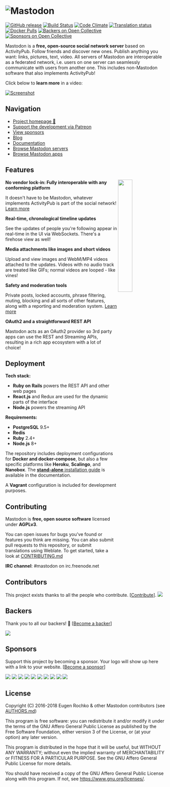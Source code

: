 ![Mastodon](https://i.imgur.com/NhZc40l.png)
========

[![GitHub release](https://img.shields.io/github/release/tootsuite/mastodon.svg)][releases]
[![Build Status](https://img.shields.io/circleci/project/github/tootsuite/mastodon.svg)][circleci]
[![Code Climate](https://img.shields.io/codeclimate/maintainability/tootsuite/mastodon.svg)][code_climate]
[![Translation status](https://weblate.joinmastodon.org/widgets/mastodon/-/svg-badge.svg)][weblate]
[![Docker Pulls](https://img.shields.io/docker/pulls/tootsuite/mastodon.svg)][docker]
[![Backers on Open Collective](https://opencollective.com/mastodon/backers/badge.svg)](#backers) 
[![Sponsors on Open Collective](https://opencollective.com/mastodon/sponsors/badge.svg)](#sponsors) 

[releases]: https://github.com/tootsuite/mastodon/releases
[circleci]: https://circleci.com/gh/tootsuite/mastodon
[code_climate]: https://codeclimate.com/github/tootsuite/mastodon
[weblate]: https://weblate.joinmastodon.org/engage/mastodon/
[docker]: https://hub.docker.com/r/tootsuite/mastodon/

Mastodon is a **free, open-source social network server** based on ActivityPub. Follow friends and discover new ones. Publish anything you want: links, pictures, text, video. All servers of Mastodon are interoperable as a federated network, i.e. users on one server can seamlessly communicate with users from another one. This includes non-Mastodon software that also implements ActivityPub!

Click below to **learn more** in a video:

[![Screenshot](https://blog.joinmastodon.org/2018/06/why-activitypub-is-the-future/ezgif-2-60f1b00403.gif)][youtube_demo]

[youtube_demo]: https://www.youtube.com/watch?v=IPSbNdBmWKE

## Navigation 

- [Project homepage 🐘](https://joinmastodon.org)
- [Support the development via Patreon][patreon]
- [View sponsors](https://joinmastodon.org/sponsors)
- [Blog](https://blog.joinmastodon.org)
- [Documentation](https://docs.joinmastodon.org)
- [Browse Mastodon servers](https://joinmastodon.org/#getting-started)
- [Browse Mastodon apps](https://joinmastodon.org/apps)

[patreon]: https://www.patreon.com/mastodon

## Features

<img src="https://docs.joinmastodon.org/elephant.svg" align="right" width="30%" />

**No vendor lock-in: Fully interoperable with any conforming platform**

It doesn't have to be Mastodon, whatever implements ActivityPub is part of the social network! [Learn more](https://blog.joinmastodon.org/2018/06/why-activitypub-is-the-future/)

**Real-time, chronological timeline updates**

See the updates of people you're following appear in real-time in the UI via WebSockets. There's a firehose view as well!

**Media attachments like images and short videos**

Upload and view images and WebM/MP4 videos attached to the updates. Videos with no audio track are treated like GIFs; normal videos are looped - like vines!

**Safety and moderation tools**

Private posts, locked accounts, phrase filtering, muting, blocking and all sorts of other features, along with a reporting and moderation system. [Learn more](https://blog.joinmastodon.org/2018/07/cage-the-mastodon/)

**OAuth2 and a straightforward REST API**

Mastodon acts as an OAuth2 provider so 3rd party apps can use the REST and Streaming APIs, resulting in a rich app ecosystem with a lot of choice!

## Deployment

**Tech stack:**

- **Ruby on Rails** powers the REST API and other web pages
- **React.js** and Redux are used for the dynamic parts of the interface
- **Node.js** powers the streaming API

**Requirements:**

- **PostgreSQL** 9.5+
- **Redis**
- **Ruby** 2.4+
- **Node.js** 8+

The repository includes deployment configurations for **Docker and docker-compose**, but also a few specific platforms like **Heroku**, **Scalingo**, and **Nanobox**. The [**stand-alone** installation guide](https://docs.joinmastodon.org/administration/installation/) is available in the documentation.

A **Vagrant** configuration is included for development purposes.

## Contributing

Mastodon is **free, open source software** licensed under **AGPLv3**.

You can open issues for bugs you've found or features you think are missing. You can also submit pull requests to this repository, or submit translations using Weblate. To get started, take a look at [CONTRIBUTING.md](CONTRIBUTING.md)

**IRC channel**: #mastodon on irc.freenode.net

## Contributors

This project exists thanks to all the people who contribute. [[Contribute](CONTRIBUTING.md)].
<a href="https://github.com/tootsuite/mastodon/graphs/contributors"><img src="https://opencollective.com/mastodon/contributors.svg?width=890&button=false" /></a>


## Backers

Thank you to all our backers! 🙏 [[Become a backer](https://opencollective.com/mastodon#backer)]

<a href="https://opencollective.com/mastodon#backers" target="_blank"><img src="https://opencollective.com/mastodon/backers.svg?width=890"></a>


## Sponsors

Support this project by becoming a sponsor. Your logo will show up here with a link to your website. [[Become a sponsor](https://opencollective.com/mastodon#sponsor)]

<a href="https://opencollective.com/mastodon/sponsor/0/website" target="_blank"><img src="https://opencollective.com/mastodon/sponsor/0/avatar.svg"></a>
<a href="https://opencollective.com/mastodon/sponsor/1/website" target="_blank"><img src="https://opencollective.com/mastodon/sponsor/1/avatar.svg"></a>
<a href="https://opencollective.com/mastodon/sponsor/2/website" target="_blank"><img src="https://opencollective.com/mastodon/sponsor/2/avatar.svg"></a>
<a href="https://opencollective.com/mastodon/sponsor/3/website" target="_blank"><img src="https://opencollective.com/mastodon/sponsor/3/avatar.svg"></a>
<a href="https://opencollective.com/mastodon/sponsor/4/website" target="_blank"><img src="https://opencollective.com/mastodon/sponsor/4/avatar.svg"></a>
<a href="https://opencollective.com/mastodon/sponsor/5/website" target="_blank"><img src="https://opencollective.com/mastodon/sponsor/5/avatar.svg"></a>
<a href="https://opencollective.com/mastodon/sponsor/6/website" target="_blank"><img src="https://opencollective.com/mastodon/sponsor/6/avatar.svg"></a>
<a href="https://opencollective.com/mastodon/sponsor/7/website" target="_blank"><img src="https://opencollective.com/mastodon/sponsor/7/avatar.svg"></a>
<a href="https://opencollective.com/mastodon/sponsor/8/website" target="_blank"><img src="https://opencollective.com/mastodon/sponsor/8/avatar.svg"></a>
<a href="https://opencollective.com/mastodon/sponsor/9/website" target="_blank"><img src="https://opencollective.com/mastodon/sponsor/9/avatar.svg"></a>



## License

Copyright (C) 2016-2018 Eugen Rochko & other Mastodon contributors (see [AUTHORS.md](AUTHORS.md))

This program is free software: you can redistribute it and/or modify it under the terms of the GNU Affero General Public License as published by the Free Software Foundation, either version 3 of the License, or (at your option) any later version.

This program is distributed in the hope that it will be useful, but WITHOUT ANY WARRANTY; without even the implied warranty of MERCHANTABILITY or FITNESS FOR A PARTICULAR PURPOSE. See the GNU Affero General Public License for more details.

You should have received a copy of the GNU Affero General Public License along with this program. If not, see <https://www.gnu.org/licenses/>.
